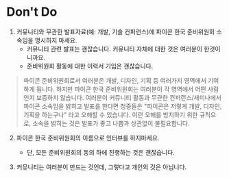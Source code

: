 # Don't Do
1. 커뮤니티와 무관한 발표자료(예: 개발, 기술 컨퍼런스)에 파이콘 한국 준비위원회 소속임을 명시하지 마세요.
    - 커뮤니티 관련 발표는 괜찮습니다. 커뮤니티 자체에 대한 것은 여러분이 한것이니까요. 
    - 준비위원회 활동에 대한 이력서 기입은 괜찮습니다.
>파이콘 준비위원회로서 여러분은 개발, 디자인, 기획 등 여러가지 영역에서 기여하게 됩니다. 하지만 파이콘 한국 준비위원회는 여러분이 각 영역에서 어떤 사람인지 보증하지 않습니다. 여러분이 커뮤니티 활동과 무관한 컨퍼런스/세미나에서 파이콘 소속임을 밝히고 발표를 한다면 청중들은 "파이콘은 저렇게 개발, 디자인, 기획을 하는구나" 라고 오해할 수 있습니다. 이런 오해를 방지하기 위한 규칙으로, 소속을 밝히는 것은 발표가 좋고 나쁨과 상관없이 불필요합니다.

2. 파이콘 한국 준비위원회의 이름으로 인터뷰를 하지마세요.
    - 단, 모든 준비위원회의 동의 하에 진행하는 것은 괜찮습니다.
    
3. 커뮤니티는 여러분이 만드는 것인데, 그렇다고 개인의 것은 아닙니다.

